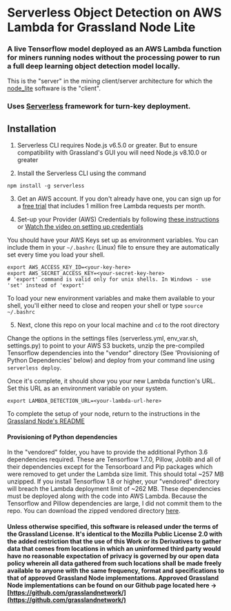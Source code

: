 # Serverless Object Detection on AWS Lambda for Grassland Node Lite

### A live Tensorflow model deployed as an AWS Lambda function for miners running nodes without the processing power to run a full deep learning object detection model locally. 

This is the "server" in the mining client/server architecture for which the [node_lite](https://github.com/grasslandnetwork/node_lite) software is the "client". 

### Uses [Serverless](https://serverless.com/) framework for turn-key deployment.

## Installation

1. Serverless CLI requires Node.js v6.5.0 or greater. But to ensure compatibility with Grassland's GUI you will need Node.js v8.10.0 or greater

2. Install the Serverless CLI using the command

```npm install -g serverless```

3. Get an AWS account. If you don't already have one, you can sign up for a [free trial](https://aws.amazon.com/s/dm/optimization/server-side-test/free-tier/free_np/) that includes 1 million free Lambda requests per month.

4. Set-up your Provider (AWS) Credentials by following [these instructions](https://serverless.com/framework/docs/providers/aws/guide/credentials/) or [Watch the video on setting up credentials](https://www.youtube.com/watch?v=KngM5bfpttA)

You should have your AWS Keys set up as environment variables. You can include them in your ```~/.bashrc``` (Linux) file to ensure they are automatically set every time you load your shell. 

```
export AWS_ACCESS_KEY_ID=<your-key-here>
export AWS_SECRET_ACCESS_KEY=<your-secret-key-here>
# 'export' command is valid only for unix shells. In Windows - use 'set' instead of 'export'
```

To load your new environment variables and make them available to your shell, you'll either need to close and reopen your shell or type ```source ~/.bashrc```


5. Next, clone this repo on your local machine and `cd` to the root directory

Change the options in the settings files (serverless.yml, env_var.sh, settings.py) to point to your AWS S3 buckets, unzip the pre-compiled Tensorflow dependencies into the "vendor" directory (See 'Provisioning of Python Dependencies' below) and deploy from your command line using `serverless deploy`.

Once it's complete, it should show you your new Lambda function's URL. Set this URL as an environment variable on your system.

```
export LAMBDA_DETECTION_URL=<your-lambda-url-here>
```

To complete the setup of your node, return to the instructions in the [Grassland Node's README](https://github.com/grasslandnetwork/node_lite)




#### Provisioning of Python dependencies
In the "vendored" folder, you have to provide the additional Python 3.6 dependencies required. These are Tensorflow 1.7.0, Pillow, Joblib and all of their dependencies except for the Tensorboard and Pip packages which were removed to get under the Lambda size limit. This should total ~257 MB unzipped. If you install Tensorflow 1.8 or higher, your "vendored" directory will breach the Lambda deployment limit of ~262 MB. These dependencies must be deployed along with the code into AWS Lambda. Because the Tensorflow and Pillow dependencies are large, I did not commit them to the repo. You can download the zipped vendored directory [here](https://downloads.grassland.network/packages/node_lite_object_detection/vendored.zip).


#### Unless otherwise specified, this software is released under the terms of the Grassland License. It's identical to the Mozilla Public License 2.0 with the added restriction that the use of this Work or its Derivatives to gather data that comes from locations in which an uninformed third party would have no reasonable expectation of privacy is governed by our open data policy wherein all data gathered from such locations shall be made freely available to anyone with the same frequency, format and specifications to that of approved Grassland Node implementations. Approved Grassland Node implementations can be found on our Github page located here -> [https://github.com/grasslandnetwork/](https://github.com/grasslandnetwork/)